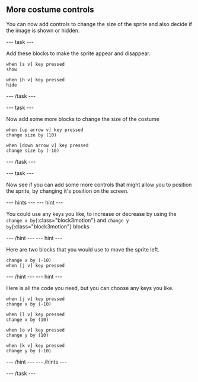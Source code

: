 ## More costume controls

You can now add controls to change the size of the sprite and also decide if the image is shown or hidden.

--- task ---

Add these blocks to make the sprite appear and disappear.

~~~blocks3
when [s v] key pressed
show

when [h v] key pressed
hide
~~~

--- /task ---

--- task ---

Now add some more blocks to change the size of the costume

~~~blocks3
when [up arrow v] key pressed
change size by (10)

when [down arrow v] key pressed
change size by (-10)
~~~

--- /task ---

--- task ---

Now see if you can add some more controls that might allow you to position the sprite, by changing it's position on the screen.

--- hints --- --- hint ---

You could use any keys you like, to increase or decrease by using the `change x by`{:class="block3motion"} and `change y by`{:class="block3motion"} blocks

--- /hint --- --- hint ---

Here are two blocks that you would use to move the sprite left.

~~~blocks3
change x by (-10)
when [j v] key pressed
~~~

--- /hint --- --- hint ---

Here is all the code you need, but you can choose any keys you like.

~~~blocks3
when [j v] key pressed
change x by (-10)

when [l v] key pressed
change x by (10)

when [o v] key pressed
change y by (10)

when [k v] key pressed
change y by (-10)
~~~

--- /hint --- --- /hints ---



--- /task ---


